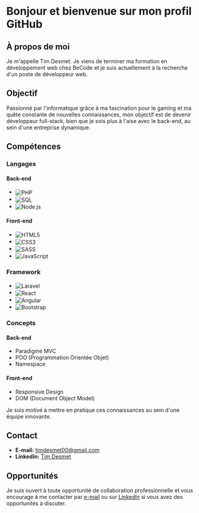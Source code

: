 # Bonjour et bienvenue sur mon profil GitHub

## À propos de moi

Je m'appelle Tim Desmet. Je viens de terminer ma formation en développement web chez BeCode et je suis actuellement à la recherche d'un poste de développeur web.

## Objectif

Passionné par l'informatique grâce à ma fascination pour le gaming et ma quête constante de nouvelles connaissances, mon objectif est de devenir développeur full-stack, bien que je sois plus à l'aise avec le back-end, au sein d'une entreprise dynamique.

## Compétences

### Langages

#### Back-end
- <img align="center" src="https://img.shields.io/badge/PHP-777BB4?style=for-the-badge&logo=php&logoColor=white" alt="PHP">
- <img align="center" src="https://img.shields.io/badge/SQL-4479A1?style=for-the-badge&logo=mysql&logoColor=white" alt="SQL">
- <img align="center" src="https://img.shields.io/badge/Node.js-339933?style=for-the-badge&logo=node.js&logoColor=white" alt="Node.js">

#### Front-end
- <img align="center" src="https://img.shields.io/badge/HTML5-E34F26?style=for-the-badge&logo=html5&logoColor=white" alt="HTML5">
- <img align="center" src="https://img.shields.io/badge/CSS3-1572B6?style=for-the-badge&logo=css3&logoColor=white" alt="CSS3">
- <img align="center" src="https://img.shields.io/badge/SASS-CC6699?style=for-the-badge&logo=sass&logoColor=white" alt="SASS">
- <img align="center" src="https://img.shields.io/badge/JavaScript-F7DF1E?style=for-the-badge&logo=javascript&logoColor=black" alt="JavaScript">

### Framework

- <img align="center" src="https://img.shields.io/badge/Laravel-FF2D20?style=for-the-badge&logo=laravel&logoColor=white" alt="Laravel">
- <img align="center" src="https://img.shields.io/badge/React-61DAFB?style=for-the-badge&logo=react&logoColor=white" alt="React">
- <img align="center" src="https://img.shields.io/badge/Angular-DD0031?style=for-the-badge&logo=angular&logoColor=white" alt="Angular">
- <img align="center" src="https://img.shields.io/badge/Bootstrap-7952B3?style=for-the-badge&logo=bootstrap&logoColor=white" alt="Bootstrap">


### Concepts

#### Back-end
- Paradigme MVC
- POO (Programmation Orientée Objet)
- Namespace

#### Front-end
- Responsive Design
- DOM (Document Object Model)

Je suis motivé à mettre en pratique ces connaissances au sein d'une équipe innovante.

## Contact

- **E-mail:** [timdesmet00@gmail.com](mailto:timdesmet00@gmail.com)
- **LinkedIn:** [Tim Desmet](https://www.linkedin.com/in/tim-desmet-dev/)

## Opportunités

Je suis ouvert à toute opportunité de collaboration professionnelle et vous encourage à me contacter par [e-mail](mailto:timdesmet00@gmail.com) ou sur [LinkedIn](https://www.linkedin.com/in/tim-desmet-dev/) si vous avez des opportunités à discuter.


